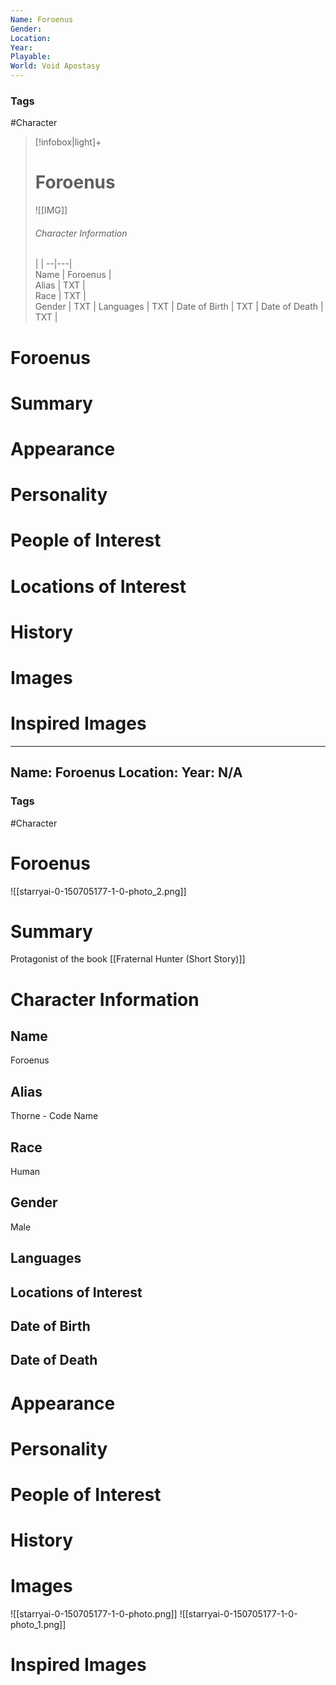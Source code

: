 ```yaml
---
Name: Foroenus  
Gender: 
Location: 
Year: 
Playable:
World: Void Apostasy
---
```


### Tags
#Character 

> [!infobox|light]+  
> # Foroenus  
> ![[IMG]]  
> ###### Character Information
>  |   |
> --|---|  
> Name | Foroenus |  
> Alias | TXT |  
> Race | TXT |  
> Gender | TXT |
> Languages | TXT |
> Date of Birth | TXT |
> Date of Death | TXT |

# Foroenus

# Summary

# Appearance

# Personality

# People of Interest

# Locations of Interest

# History

# Images

# Inspired Images


---
Name: Foroenus
Location: 
Year: N/A
---

### Tags
#Character

# Foroenus
![[starryai-0-150705177-1-0-photo_2.png]]

# Summary

Protagonist of the book [[Fraternal Hunter (Short Story)]]

# Character Information

## Name
Foroenus

## Alias
Thorne - Code Name

## Race
Human 

## Gender
Male

## Languages

## Locations of Interest

## Date of Birth

## Date of Death

# Appearance

# Personality

# People of Interest

# History

# Images
![[starryai-0-150705177-1-0-photo.png]]
![[starryai-0-150705177-1-0-photo_1.png]]

# Inspired Images
